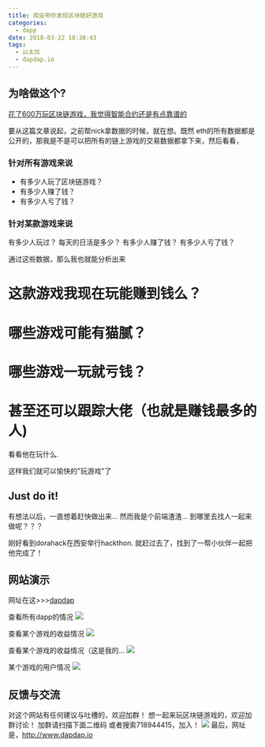 ```yaml
---
title: 爬虫带你发现区块链好游戏
categories:
  - dapp
date: 2018-03-22 18:38:43
tags:
  - 以太坊
  - dapdap.io
---
```


## 为啥做这个?

[花了600万玩区块链游戏，我觉得智能合约还是有点靠谱的](https://zhuanlan.zhihu.com/p/34356844)

要从这篇文章说起，之前帮nick拿数据的时候，就在想。既然 eth的所有数据都是公开的，那我是不是可以把所有的链上游戏的交易数据都拿下来，然后看看，
### 针对所有游戏来说
- 有多少人玩了区块链游戏？
- 有多少人赚了钱？
- 有多少人亏了钱？

### 针对某款游戏来说
有多少人玩过？
每天的日活是多少？
有多少人赚了钱？
有多少人亏了钱？

通过这些数据，那么我也就能分析出来

# 这款游戏我现在玩能赚到钱么？

# 哪些游戏可能有猫腻？

# 哪些游戏一玩就亏钱？
# 甚至还可以跟踪大佬（也就是赚钱最多的人)
看看他在玩什么.

这样我们就可以愉快的"玩游戏"了


## Just do it!
有想法以后，一直想着赶快做出来...
然而我是个前端渣渣...
到哪里去找人一起来做呢？？？

刚好看到dorahack在西安举行hackthon.
就赶过去了，找到了一帮小伙伴一起把他完成了！
 
## 网站演示

网址在这>>>[dapdap](http://www.dapdap.io/#/)

查看所有dapp的情况
![](http://ww1.sinaimg.cn/large/cfc08357gy1fplswqo4awj211y0hpmz7.jpg)

查看某个游戏的收益情况
![](http://ww1.sinaimg.cn/large/cfc08357ly1fplsy6022yj211y0hp75p.jpg)

查看某个游戏的收益情况（这是我的...
![](http://ww1.sinaimg.cn/large/cfc08357ly1fplsz2rifyj211y0hpwfw.jpg)

某个游戏的用户情况
![](http://ww1.sinaimg.cn/large/cfc08357gy1fplt44ot0gj20uw0g7gmo.jpg)


## 反馈与交流

对这个网站有任何建议与吐槽的，欢迎加群！
想一起来玩区块链游戏的，欢迎加群讨论！
加群请扫描下面二维码
或者搜索718944415，加入！
![](http://ww1.sinaimg.cn/large/cfc08357ly1fpltwfteelj206c07n0tf.jpg)
最后，网址是，http://www.dapdap.io

